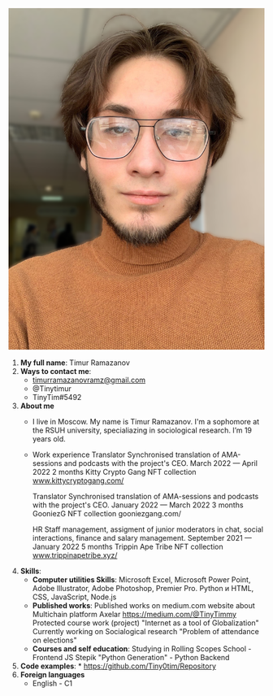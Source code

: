 ![](/bezimeni.png)
1. **My full name**: Timur Ramazanov
2. **Ways to contact me**:
    * timurramazanovramz@gmail.com
    * @Tinytimur
    * TinyTim#5492
3. **About me**
    * I live in Moscow. My name is Timur Ramazanov. I'm a sophomore at the RSUH university, specialiazing in sociological research. I’m 19 years old.
    * Work experience
        Translator
        Synchronised translation of AMA-sessions and podcasts with the project's CEO.
        March 2022 — April 2022
        2 months
        Kitty Crypto Gang NFT collection
        www.kittycryptogang.com/

        Translator
        Synchronised translation of AMA-sessions and podcasts with the project's CEO.
        January 2022 — March 2022
        3 months
        GooniezG NFT collection
        gooniezgang.com/

        HR
        Staff management, assigment of junior moderators in chat, social interactions, finance and salary management.
        September 2021 — January 2022
        5 months
        Trippin Ape Tribe NFT collection
        www.trippinapetribe.xyz/
4.  **Skills**:
    * **Computer utilities Skills**:
    Microsoft Excel, Microsoft Power Point, Adobe Illustrator, Adobe Photoshop, Premier Pro.
    Python и HTML, CSS, JavaScript, Node.js
    * **Published works**:
    Published works on medium.com website about Multichain platform Axelar https://medium.com/@TinyTimmy
    Protected course work (project) "Internet as a tool of Globalization" 
    Currently working on Socialogical research "Problem of attendance on elections"
    * **Courses and self education**:
    Studying in Rolling Scopes School - Frontend JS
    Stepik "Python Generation" - Python Backend
5. **Code examples**:
    * 
    https://github.com/Tiny0tim/Repository
6. **Foreign languages**
    * English - C1




